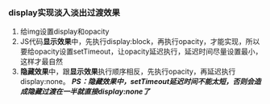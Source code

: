 ### display实现淡入淡出过渡效果
1. 给img设置display和opacity
1. JS代码**显示效果**中，先执行display:block，再执行opacity，才能实现，所以要给opacity设置setTimeout，让opacity延迟执行，延迟时间尽量设置最小，这样才最自然
1. **隐藏效果**中，跟**显示效果**执行顺序相反，先执行opacity，再延迟执行display:none。
***PS：隐藏效果中，setTimeout延迟时间不能太短，否则会造成隐藏过渡在一半就直接display:none了***
